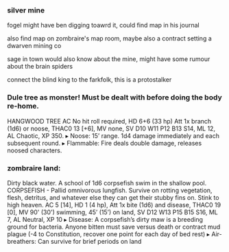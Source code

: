 

### silver mine
fogel might have ben digging toawrd it, could find map in his journal

also find map on zombraire's map room, maybe also a contract setting a dwarven mining co 

sage in town would also know about the mine, might have some rumour about the brain spiders

connect the blind king to the farkfolk, this is a protostalker

### Dule tree as monster! Must be dealt with before doing the body re-home.

HANGWOOD TREE AC No hit roll required, HD 6+6 (33 hp) Att 1x branch (1d6) or noose, THAC0 13 [+6], MV none, SV D10 W11 P12 B13 S14, ML 12, AL Chaotic, XP 350. ▸ Noose: 15’ range. 1d4 damage immediately and each subsequent round. ▸ Flammable: Fire deals double damage, releases noosed characters.

### zombraire land:

Dirty black water. A school of 1d6 corpsefish swim in the shallow pool. CORPSEFISH - Pallid omnivorous lungfish. Survive on rotting vegetation, flesh, detritus, and whatever else they can get their stubby fins on. Stink to high heaven. AC 5 [14], HD 1 (4 hp), Att 1x bite (1d6) and disease, THAC0 19 [0], MV 90' (30') swimming, 45’ (15’) on land, SV D12 W13 P15 B15 S16, ML 7, AL Neutral, XP 10 ▸ Disease: A corpsefish’s dirty maw is a breeding ground for bacteria. Anyone bitten must save versus death or contract mud plague (-4 to Constitution, recover one point for each day of bed rest) ▸ Air-breathers: Can survive for brief periods on land

